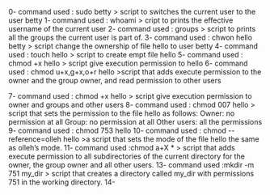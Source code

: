 0- command used : sudo betty > script to switches the current user to the user betty
1- command used : whoami > cript to prints the effective username of the current user
2- command used : groups > script to  prints all the groups the current user is part of.
3- command used : chwon hello betty > script change the ownership of file hello to user betty
4- command used : touch hello > script to create empt file hello
5- command used : chmod +x hello > script give execution permission to hello
6- command used : chmod u+x,g+x,o+r hello  >script that adds execute permission to the owner and the group owner, and read permission to other users

7- command used : chmod +x hello > script give execution permission to owner and groups and other users
8- command used : chmod 007 hello > script that sets the permission to the file hello as follows: Owner: no permission at all Group: no permission at all Other users: all the permissions
9- command used : chmod 753 hello
10- command used : chmod --reference=olleh hello >a script that sets the mode of the file hello the same as olleh’s mode.
11- command used :chmod a+X * > script that adds execute permission to all subdirectories of the current directory for the owner, the group owner and all other users.
13- command used :mkdir -m 751  my_dir >  script that creates a directory called my_dir with permissions 751 in the working directory.
14- 


